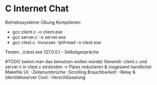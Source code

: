 # C Internet Chat

Betriebssysteme-Übung
Kompilieren:
- gcc client.c -o client.exe
- gcc server.c -o server.exe
- gcc ctest.c -lncurses -lpthread -o ctest.exe

Testen:
./ctest.exe 127.0.0.1 - Selbstgespräche

#TODO
(wenn man das benutzen wollen würde)
Generell:
client.c und server.c in ctest.c einbinden -> Pipes reduzieren & insgesamt handlicher
Makefile
UI:
-Zeilenumbrüche
-Scrolling
Brauchbarkeit:
-Relay & Identitätsserver
Cool:
-Verschlüsselung
